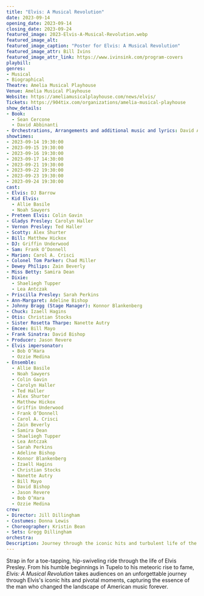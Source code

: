 ```yaml
---
title: "Elvis: A Musical Revolution"
date: 2023-09-14
opening_date: 2023-09-14
closing_date: 2023-09-24
featured_image: 2023-Elvis-A-Musical-Revolution.webp
featured_image_alt: 
featured_image_caption: "Poster for Elvis: A Musical Revolution"
featured_image_attr: Bill Ivins
featured_image_attr_link: https://www.ivinsink.com/program-covers
playbill:
genres: 
- Musical
- Biographical
Theatre: Amelia Musical Playhouse
Venue: Amelia Musical Playhouse
Website: https://ameliamusicalplayhouse.com/news/elvis/
Tickets: https://904tix.com/organizations/amelia-musical-playhouse
show_details: 
- Book: 
  - Sean Cercone
  - David Abbinanti
- Orchestrations, Arrangements and additional music and lyrics: David Abbinanti
showtimes:
- 2023-09-14 19:30:00
- 2023-09-15 19:30:00
- 2023-09-16 19:30:00
- 2023-09-17 14:30:00
- 2023-09-21 19:30:00
- 2023-09-22 19:30:00
- 2023-09-23 19:30:00
- 2023-09-24 19:30:00
cast:
- Elvis: DJ Barrow
- Kid Elvis:
  - Allie Basile
  - Noah Sawyers
- Preteen Elvis: Colin Gavin
- Gladys Presley: Carolyn Haller
- Vernon Presley: Ted Haller
- Scotty: Alex Shurter
- Bill: Matthew Hickox
- DJ: Griffin Underwood
- Sam: Frank O’Donnell
- Marion: Carol A. Crisci
- Colonel Tom Parker: Chad Miller
- Dewey Philips: Zain Beverly
- Miss Betty: Samira Dean
- Dixie:
  - Shaeliegh Tupper
  - Lea Antczak
- Priscilla Presley: Sarah Perkins
- Ann-Margaret: Adeline Bishop
- Johnny Bragg (Stage Manager): Konnor Blankenberg
- Chuck: Izaell Hagins
- Otis: Christian Stocks
- Sister Rosetta Tharpe: Nanette Autry
- Emcee: Bill Mayo
- Frank Sinatra: David Bishop
- Producer: Jason Revere
- Elvis impersonator:
  - Bob O’Hara
  - Ozzie Medina
- Ensemble:
  - Allie Basile
  - Noah Sawyers
  - Colin Gavin
  - Carolyn Haller
  - Ted Haller
  - Alex Shurter
  - Matthew Hickox
  - Griffin Underwood
  - Frank O’Donnell
  - Carol A. Crisci
  - Zain Beverly
  - Samira Dean
  - Shaeliegh Tupper
  - Lea Antczak
  - Sarah Perkins
  - Adeline Bishop
  - Konnor Blankenberg
  - Izaell Hagins
  - Christian Stocks
  - Nanette Autry
  - Bill Mayo
  - David Bishop
  - Jason Revere
  - Bob O’Hara
  - Ozzie Medina
crew:
- Director: Jill Dillingham
- Costumes: Donna Lewis
- Choreographer: Kristin Bean
- Sets: Gregg Dillingham
orchestra:
Description: Journey through the iconic hits and turbulent life of the King of Rock 'n' Roll.
---
```

Strap in for a toe-tapping, hip-swiveling ride through the life of Elvis Presley. From his humble beginnings in Tupelo to his meteoric rise to fame, *Elvis: A Musical Revolution* takes audiences on an unforgettable journey through Elvis's iconic hits and pivotal moments, capturing the essence of the man who changed the landscape of American music forever.
